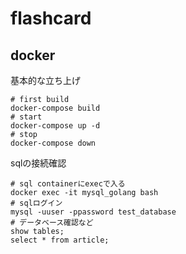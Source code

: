 # flashcard

## docker
基本的な立ち上げ
```
# first build
docker-compose build
# start
docker-compose up -d
# stop
docker-compose down
```
sqlの接続確認
```
# sql containerにexecで入る
docker exec -it mysql_golang bash
# sqlログイン
mysql -uuser -ppassword test_database
# データベース確認など
show tables;
select * from article;
```